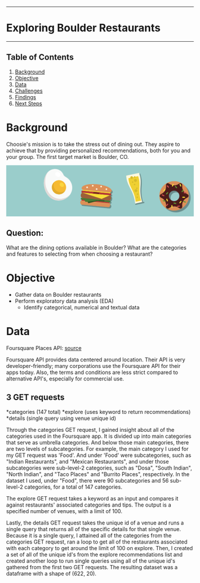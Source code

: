 ********************
# Exploring Boulder Restaurants
********************

## Table of Contents
1. [Background](#Background)
2. [Objective](#Objective)
3. [Data](#Data)
4. [Challenges](#Challenges)
5. [Findings](#Findings)
6. [Next Steps](#Next-Steps)

# Background 
Choosie's mission is to take the stress out of dining out. They aspire to achieve that by providing personalized recommendations, both for you and your group. The first target market is Boulder, CO. 

<p align="center">
<img src='choosie_food.png'>
  
## Question: 
What are the dining options available in Boulder? What are the categories and features to selecting from when choosing a restaurant?

# Objective
  * Gather data on Boulder restaurants
  * Perform exploratory data analysis (EDA)
      * Identify categorical, numerical and textual data

# Data
Foursquare Places API: 
[ source](https://developer.foursquare.com/places-api)
</p>

Foursquare API provides data centered around location. Their API is very developer-friendly; many corporations use the Foursquare API for their apps today. Also, the terms and conditions are less strict compared to alternative API's, especially for commercial use.

## 3 GET requests
  *categories (147 total)
  *explore (uses keyword to return recommendations)
  *details (single query using venue unique id)
  
Through the categories GET request, I gained insight about all of the categories used in the Foursquare app. It is divided up into main categories that serve as umbrella categories. And below those main categories, there are two levels of subcategories. For example, the main category I used for my GET request was 'Food'. And under 'Food' were subcategories, such as "Indian Restaurants", and "Mexican Restaurants", and under those subcategories were sub-level-2 categories, such as "Dosa", "South Indian", "North Indian", and "Taco Places" and "Burrito Places", respectively. In the dataset I used, under "Food", there were 90 subcategories and 56 sub-level-2 categories, for a total of 147 categories.

The explore GET request takes a keyword as an input and compares it against restaurants' associated categories and tips. The output is a specified number of venues, with a limit of 100. 

Lastly, the details GET request takes the unique id of a venue and runs a single query that returns all of the specific details for that single venue. Because it is a single query, I attained all of the categories from the categories GET request, ran a loop to get all of the restaurants associated with each category to get around the limit of 100 on explore. Then, I created a set of all of the unique id's from the explore recommendations list and created another loop to run single queries using all of the unique id's gathered from the first two GET requests. The resulting dataset was a dataframe with a shape of (622, 20). 







